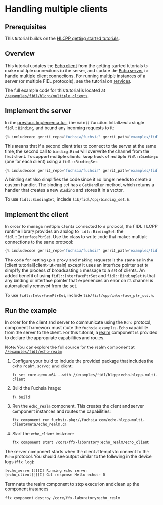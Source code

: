 # Handling multiple clients

## Prerequisites

This tutorial builds on the [HLCPP getting started tutorials][overview].

## Overview

This tutorial updates the [Echo client][client-tut] from the getting started
tutorials to make multiple connections to the server, and update the
[Echo server][server-tut] to handle multiple client connections. For running
multiple instances of a server (or multiple FIDL protocols), see the
tutorial on [services][services-tut].

The full example code for this tutorial is located at
[`//examples/fidl/hlcpp/multiple_clients`][src].

## Implement the server

In the [previous implementation][server-tut-impl], the `main()` function initialized
a single `fidl::Binding`, and bound any incoming requests to it:

```cpp
{% includecode gerrit_repo="fuchsia/fuchsia" gerrit_path="examples/fidl/hlcpp/server/main.cc" region_tag="main" highlight="5,7,8,9,10,12" %}
```

This means that if a second client tries to connect to the server at the same
time, the second call to `binding.Bind` will overwrite the channel from the
first client. To support multiple clients, keep track of multiple
`fidl::Binding`s (one for each client) using a `fidl::BindingSet`:

```cpp
{% includecode gerrit_repo="fuchsia/fuchsia" gerrit_path="examples/fidl/hlcpp/multiple_clients/server/main.cc" region_tag="main" highlight="5,7" %}
```

A binding set also simplifies the code since it no longer
needs to create a custom handler. The binding set has a `GetHandler` method,
which returns a handler that creates a new `Binding` and stores it in a vector.

To use `fidl::BindingSet`, include `lib/fidl/cpp/binding_set.h`.

## Implement the client

In order to manage multiple clients connected to a protocol, the FIDL HLCPP
runtime library provides an anolog to `fidl::BindingSet`: the
`fidl::InterfacePtrSet`. Use the class to write code that makes multiple
connections to the same protocol:

```cpp
{% includecode gerrit_repo="fuchsia/fuchsia" gerrit_path="examples/fidl/hlcpp/multiple_clients/client/main.cc" region_tag="main" %}
```

The code for setting up a proxy and making requests is the same as in the
[client tutorial][client-tut-main] except it uses
an interface pointer set to simplify the process of broadcasting a message
to a set of clients. An added benefit of using `fidl::InterfacePtrSet` and
`fidl::BindingSet` is that any binding or interface pointer that experiences an
error on its channel is automatically removed from the set.

To use `fidl::InterfacePtrSet`, include `lib/fidl/cpp/interface_ptr_set.h`.


## Run the example

In order for the client and server to communicate using the `Echo` protocol,
component framework must route the `fuchsia.examples.Echo` capability from the
server to the client. For this tutorial, a [realm][glossary.realm] component is
provided to declare the appropriate capabilities and routes.

Note: You can explore the full source for the realm component at
[`//examples/fidl/echo-realm`](/examples/fidl/echo-realm)

1. Configure your build to include the provided package that includes the
   echo realm, server, and client:

    ```posix-terminal
    fx set core.qemu-x64 --with //examples/fidl/hlcpp:echo-hlcpp-multi-client
    ```

1. Build the Fuchsia image:

   ```posix-terminal
   fx build
   ```

1. Run the `echo_realm` component. This creates the client and server component
   instances and routes the capabilities:

    ```posix-terminal
    ffx component run fuchsia-pkg://fuchsia.com/echo-hlcpp-multi-client#meta/echo_realm.cm
    ```

1. Start the `echo_client` instance:

    ```posix-terminal
    ffx component start /core/ffx-laboratory:echo_realm/echo_client
    ```

The server component starts when the client attempts to connect to the `Echo`
protocol. You should see output similar to the following in the device logs
(`ffx log`):

```none {:.devsite-disable-click-to-copy}
[echo_server][][I] Running echo server
[echo_client][][I] Got response Hello echoer 0
```

Terminate the realm component to stop execution and clean up the component
instances:

```posix-terminal
ffx component destroy /core/ffx-laboratory:echo_realm
```

<!-- xrefs -->
[glossary.realm]: glossary/README.md#realm
[client-tut]: development/languages/fidl/tutorials/hlcpp/basics/client.md
[client-main]: development/languages/fidl/tutorials/hlcpp/basics/client.md#main
[server-tut]: development/languages/fidl/tutorials/hlcpp/basics/server.md
[server-tut-impl]: development/languages/fidl/tutorials/hlcpp/basics/server.md#impl
[services-tut]: development/languages/fidl/tutorials/hlcpp/topics/services.md
[src]: /examples/fidl/hlcpp/multiple_clients
[overview]: development/languages/fidl/tutorials/hlcpp/README.md
